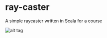 # ray-caster
A simple raycaster written in Scala for a course

![alt tag](http://i.imgur.com/pL1D27C.png)
